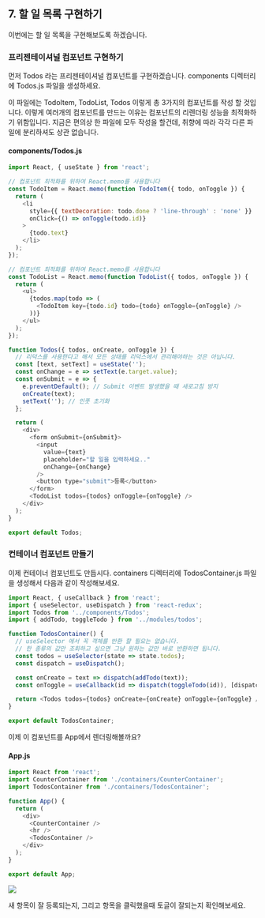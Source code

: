 ## 7. 할 일 목록 구현하기

이번에는 할 일 목록을 구현해보도록 하겠습니다.

### 프리젠테이셔널 컴포넌트 구현하기

먼저 Todos 라는 프리젠테이셔널 컴포넌트를 구현하겠습니다. components 디렉터리에 Todos.js 파일을 생성하세요.

이 파일에는 TodoItem, TodoList, Todos 이렇게 총 3가지의 컴포넌트를 작성 할 것입니다. 이렇게 여러개의 컴포넌트를 만드는 이유는 컴포넌트의 리렌더링 성능을 최적화하기 위함입니다. 지금은 편의상 한 파일에 모두 작성을 할건데, 취향에 따라 각각 다른 파일에 분리하셔도 상관 없습니다.

#### components/Todos.js
```javascript
import React, { useState } from 'react';

// 컴포넌트 최적화를 위하여 React.memo를 사용합니다
const TodoItem = React.memo(function TodoItem({ todo, onToggle }) {
  return (
    <li
      style={{ textDecoration: todo.done ? 'line-through' : 'none' }}
      onClick={() => onToggle(todo.id)}
    >
      {todo.text}
    </li>
  );
});

// 컴포넌트 최적화를 위하여 React.memo를 사용합니다
const TodoList = React.memo(function TodoList({ todos, onToggle }) {
  return (
    <ul>
      {todos.map(todo => (
        <TodoItem key={todo.id} todo={todo} onToggle={onToggle} />
      ))}
    </ul>
  );
});

function Todos({ todos, onCreate, onToggle }) {
  // 리덕스를 사용한다고 해서 모든 상태를 리덕스에서 관리해야하는 것은 아닙니다.
  const [text, setText] = useState('');
  const onChange = e => setText(e.target.value);
  const onSubmit = e => {
    e.preventDefault(); // Submit 이벤트 발생했을 때 새로고침 방지
    onCreate(text);
    setText(''); // 인풋 초기화
  };

  return (
    <div>
      <form onSubmit={onSubmit}>
        <input
          value={text}
          placeholder="할 일을 입력하세요.."
          onChange={onChange}
        />
        <button type="submit">등록</button>
      </form>
      <TodoList todos={todos} onToggle={onToggle} />
    </div>
  );
}

export default Todos;
```

### 컨테이너 컴포넌트 만들기

이제 컨테이너 컴포넌트도 만듭시다. containers 디렉터리에 TodosContainer.js 파일을 생성해서 다음과 같이 작성해보세요.

```javascript
import React, { useCallback } from 'react';
import { useSelector, useDispatch } from 'react-redux';
import Todos from '../components/Todos';
import { addTodo, toggleTodo } from '../modules/todos';

function TodosContainer() {
  // useSelector 에서 꼭 객체를 반환 할 필요는 없습니다.
  // 한 종류의 값만 조회하고 싶으면 그냥 원하는 값만 바로 반환하면 됩니다.
  const todos = useSelector(state => state.todos);
  const dispatch = useDispatch();

  const onCreate = text => dispatch(addTodo(text));
  const onToggle = useCallback(id => dispatch(toggleTodo(id)), [dispatch]); // 최적화를 위해 useCallback 사용

  return <Todos todos={todos} onCreate={onCreate} onToggle={onToggle} />;
}

export default TodosContainer;
```

이제 이 컴포넌트를 App에서 렌더링해볼까요?


#### App.js
```javascript
import React from 'react';
import CounterContainer from './containers/CounterContainer';
import TodosContainer from './containers/TodosContainer';

function App() {
  return (
    <div>
      <CounterContainer />
      <hr />
      <TodosContainer />
    </div>
  );
}

export default App;
```

![](https://i.imgur.com/5Jqntqc.png)

새 항목이 잘 등록되는지, 그리고 항목을 클릭했을때 토글이 잘되는지 확인해보세요.


